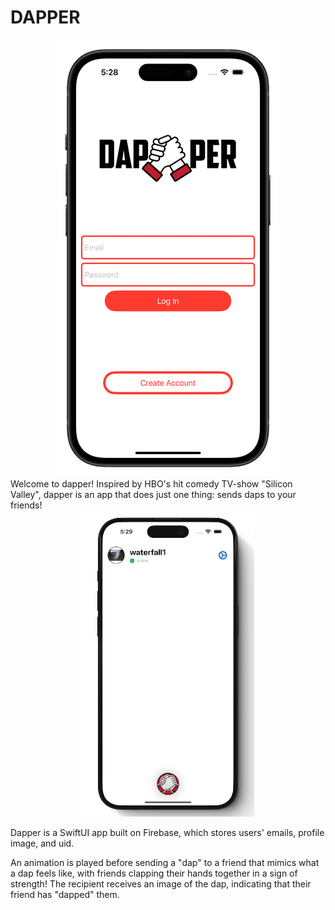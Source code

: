 # DAPPER
<div align="center">
	<img src="dapperScreenshot_optimized.png">
</div>
Welcome to dapper!
Inspired by HBO's hit comedy TV-show "Silicon Valley", dapper is an app that does just one thing: sends daps to your friends!

<div align="center">
	<img src="dapperScreenRecord.gif">
</div>

Dapper is a SwiftUI app built on Firebase, which stores users' emails, profile image, and uid. 

An animation is played before sending a "dap" to a friend that mimics what a dap feels like, with friends clapping their hands together in a sign of strength! The recipient receives an image of the dap, indicating that their friend has "dapped" them. 
